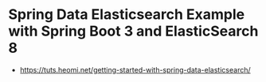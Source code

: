 # Spring Data Elasticsearch Example with Spring Boot 3 and ElasticSearch 8
* https://tuts.heomi.net/getting-started-with-spring-data-elasticsearch/


